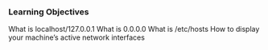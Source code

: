 ### Learning Objectives
What is localhost/127.0.0.1
What is 0.0.0.0
What is /etc/hosts
How to display your machine’s active network interfaces
